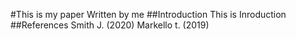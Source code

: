 #This is my paper
Written by me
##Introduction
This is Inroduction 
##References
Smith J. (2020)
Markello t. (2019)

